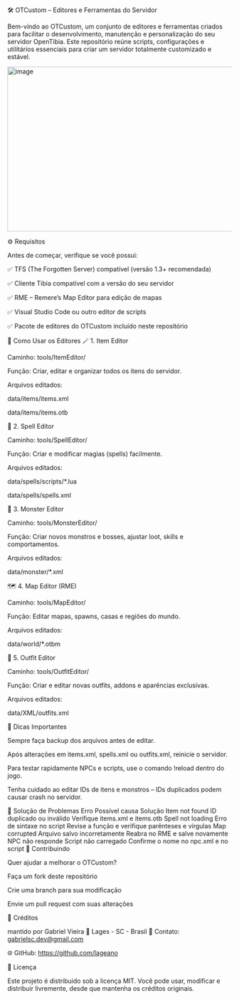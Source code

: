 🛠️ OTCustom – Editores e Ferramentas do Servidor

Bem-vindo ao OTCustom, um conjunto de editores e ferramentas criados para facilitar o desenvolvimento, manutenção e personalização do seu servidor OpenTibia.
Este repositório reúne scripts, configurações e utilitários essenciais para criar um servidor totalmente customizado e estável.

<img width="809" height="370" alt="image" src="https://github.com/user-attachments/assets/ecedeb04-15c4-4dd7-9dcd-3d8d3d8a321d" />


⚙️ Requisitos

Antes de começar, verifique se você possui:

✅ TFS (The Forgotten Server)
 compatível (versão 1.3+ recomendada)

✅ Cliente Tibia compatível com a versão do seu servidor

✅ RME – Remere’s Map Editor
 para edição de mapas

✅ Visual Studio Code
 ou outro editor de scripts

✅ Pacote de editores do OTCustom incluído neste repositório

🚀 Como Usar os Editores
🪄 1. Item Editor

Caminho: tools/ItemEditor/

Função: Criar, editar e organizar todos os itens do servidor.

Arquivos editados:

data/items/items.xml

data/items/items.otb

🔮 2. Spell Editor

Caminho: tools/SpellEditor/

Função: Criar e modificar magias (spells) facilmente.

Arquivos editados:

data/spells/scripts/*.lua

data/spells/spells.xml

👹 3. Monster Editor

Caminho: tools/MonsterEditor/

Função: Criar novos monstros e bosses, ajustar loot, skills e comportamentos.

Arquivos editados:

data/monster/*.xml

🗺️ 4. Map Editor (RME)

Caminho: tools/MapEditor/

Função: Editar mapas, spawns, casas e regiões do mundo.

Arquivos editados:

data/world/*.otbm

🧥 5. Outfit Editor

Caminho: tools/OutfitEditor/

Função: Criar e editar novas outfits, addons e aparências exclusivas.

Arquivos editados:

data/XML/outfits.xml

🧪 Dicas Importantes

Sempre faça backup dos arquivos antes de editar.

Após alterações em items.xml, spells.xml ou outfits.xml, reinicie o servidor.

Para testar rapidamente NPCs e scripts, use o comando !reload dentro do jogo.

Tenha cuidado ao editar IDs de itens e monstros – IDs duplicados podem causar crash no servidor.

🐛 Solução de Problemas
Erro	Possível causa	Solução
Item not found	ID duplicado ou inválido	Verifique items.xml e items.otb
Spell not loading	Erro de sintaxe no script	Revise a função e verifique parênteses e vírgulas
Map corrupted	Arquivo salvo incorretamente	Reabra no RME e salve novamente
NPC não responde	Script não carregado	Confirme o nome no npc.xml e no script
🤝 Contribuindo

Quer ajudar a melhorar o OTCustom?

Faça um fork deste repositório

Crie uma branch para sua modificação

Envie um pull request com suas alterações

📜 Créditos

mantido por Gabriel Vieira
📍 Lages - SC - Brasil
📧 Contato: gabrielsc.dev@gmail.com

🌐 GitHub: https://github.com/lageano

📄 Licença

Este projeto é distribuído sob a licença MIT.
Você pode usar, modificar e distribuir livremente, desde que mantenha os créditos originais.
